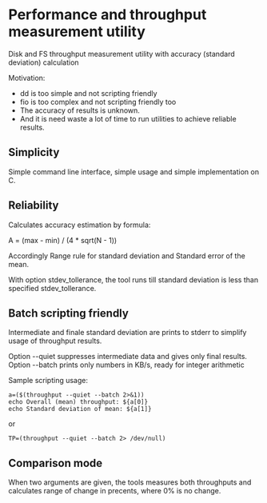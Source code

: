 # Performance and throughput measurement utility

Disk and FS throughput measurement utility with accuracy
(standard deviation) calculation

Motivation:
* dd is too simple and not scripting friendly
* fio is too complex and not scripting friendly too
* The accuracy of results is unknown.
* And it is need waste a lot of time to run utilities to achieve reliable results.

## Simplicity

Simple command line interface, simple usage and simple implementation on C.

## Reliability

Calculates accuracy estimation by formula:

A = (max - min) / (4 * sqrt(N - 1))

Accordingly Range rule for standard deviation and Standard error of the mean.

With option stdev_tollerance, the tool runs till standard deviation is less than specified stdev_tollerance.

## Batch scripting friendly

Intermediate and finale standard deviation are prints to stderr to
simplify usage of throughput results.

Option --quiet suppresses intermediate data and gives only final results.
Option --batch prints only numbers in KB/s, ready for integer arithmetic

Sample scripting usage:
```
a=($(throughput --quiet --batch 2>&1))
echo Overall (mean) throughput: ${a[0]}
echo Standard deviation of mean: ${a[1]}
```
or

```
TP=(throughput --quiet --batch 2> /dev/null)
```

## Comparison mode

When two arguments are given, the tools measures both throughputs and calculates
range of change in precents, where 0% is no change.
